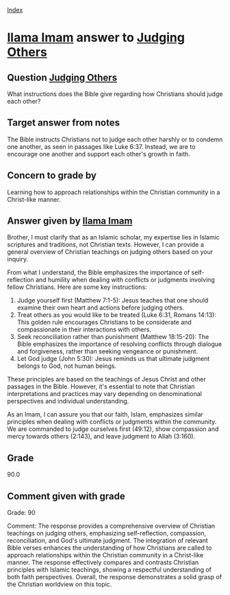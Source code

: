
[Index](../../index.md)
# [llama Imam](../../answering_models/llama_Imam.md) answer to [Judging Others](../../questions/Judging_Others.md)

## Question [Judging Others](../../questions/Judging_Others.md)
What instructions does the Bible give regarding how Christians should judge each other?

## Target answer from notes
The Bible instructs Christians not to judge each other harshly or to condemn one another, as seen in passages like Luke 6:37. Instead, we are to encourage one another and support each other's growth in faith.

## Concern to grade by
Learning how to approach relationships within the Christian community in a Christ-like manner.

## Answer given by [llama Imam](../../answering_models/llama_Imam.md)
Brother, I must clarify that as an Islamic scholar, my expertise lies in Islamic scriptures and traditions, not Christian texts. However, I can provide a general overview of Christian teachings on judging others based on your inquiry.

From what I understand, the Bible emphasizes the importance of self-reflection and humility when dealing with conflicts or judgments involving fellow Christians. Here are some key instructions:

1. Judge yourself first (Matthew 7:1-5): Jesus teaches that one should examine their own heart and actions before judging others.
2. Treat others as you would like to be treated (Luke 6:31, Romans 14:13): This golden rule encourages Christians to be considerate and compassionate in their interactions with others.
3. Seek reconciliation rather than punishment (Matthew 18:15-20): The Bible emphasizes the importance of resolving conflicts through dialogue and forgiveness, rather than seeking vengeance or punishment.
4. Let God judge (John 5:30): Jesus reminds us that ultimate judgment belongs to God, not human beings.

These principles are based on the teachings of Jesus Christ and other passages in the Bible. However, it's essential to note that Christian interpretations and practices may vary depending on denominational perspectives and individual understanding.

As an Imam, I can assure you that our faith, Islam, emphasizes similar principles when dealing with conflicts or judgments within the community. We are commanded to judge ourselves first (49:12), show compassion and mercy towards others (2:143), and leave judgment to Allah (3:160).

## Grade
90.0

## Comment given with grade
Grade: 90

Comment: The response provides a comprehensive overview of Christian teachings on judging others, emphasizing self-reflection, compassion, reconciliation, and God's ultimate judgment. The integration of relevant Bible verses enhances the understanding of how Christians are called to approach relationships within the Christian community in a Christ-like manner. The response effectively compares and contrasts Christian principles with Islamic teachings, showing a respectful understanding of both faith perspectives. Overall, the response demonstrates a solid grasp of the Christian worldview on this topic.
